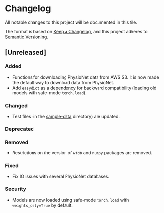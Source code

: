 # Changelog

All notable changes to this project will be documented in this file.

The format is based on [Keep a Changelog](https://keepachangelog.com/en/1.1.0/),
and this project adheres to [Semantic Versioning](https://semver.org/spec/v2.0.0.html).

## [Unreleased]

### Added

- Functions for downloading PhysioNet data from AWS S3. It is now made the default way to download data from PhysioNet.
- Add `easydict` as a dependency for backward compatibility (loading old models with safe-mode `torch.load`).

### Changed

- Test files (in the [sample-data](sample-data) directory) are updated.

### Deprecated

### Removed

- Restrictions on the version of `wfdb` and `numpy` packages are removed.

### Fixed

- Fix IO issues with several PhysioNet databases.

### Security

- Models are now loaded using safe-mode `torch.load` with `weights_only=True` by default.
